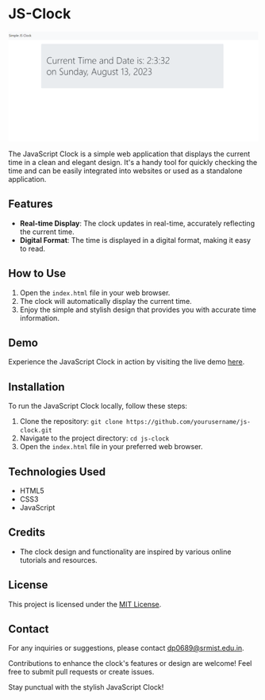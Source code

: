 # JS-Clock

![Clock Screenshot](JSClock.png)

The JavaScript Clock is a simple web application that displays the current time in a clean and elegant design. It's a handy tool for quickly checking the time and can be easily integrated into websites or used as a standalone application.

## Features

- **Real-time Display**: The clock updates in real-time, accurately reflecting the current time.
- **Digital Format**: The time is displayed in a digital format, making it easy to read.


## How to Use

1. Open the `index.html` file in your web browser.
2. The clock will automatically display the current time.
3. Enjoy the simple and stylish design that provides you with accurate time information.

## Demo

Experience the JavaScript Clock in action by visiting the live demo [here](https://pandeydhruv2001.github.io/JS-Clock/).

## Installation

To run the JavaScript Clock locally, follow these steps:

1. Clone the repository: `git clone https://github.com/yourusername/js-clock.git`
2. Navigate to the project directory: `cd js-clock`
3. Open the `index.html` file in your preferred web browser.

## Technologies Used

- HTML5
- CSS3
- JavaScript

## Credits

- The clock design and functionality are inspired by various online tutorials and resources.

## License

This project is licensed under the [MIT License](LICENSE).

## Contact

For any inquiries or suggestions, please contact [dp0689@srmist.edu.in](mailto:your@email.com).

Contributions to enhance the clock's features or design are welcome! Feel free to submit pull requests or create issues.

Stay punctual with the stylish JavaScript Clock!
